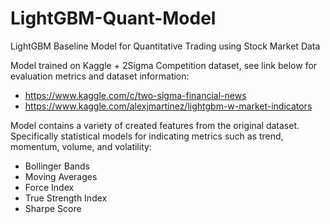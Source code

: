 # LightGBM-Quant-Model
LightGBM Baseline Model for Quantitative Trading using Stock Market Data

Model trained on Kaggle + 2Sigma Competition dataset, see link below for evaluation metrics and dataset information:
- https://www.kaggle.com/c/two-sigma-financial-news
- https://www.kaggle.com/alexjmartinez/lightgbm-w-market-indicators 

Model contains a variety of created features from the original dataset. 
Specifically statistical models for indicating metrics such as trend, momentum, volume, and volatility:

- Bollinger Bands
- Moving Averages
- Force Index
- True Strength Index
- Sharpe Score
